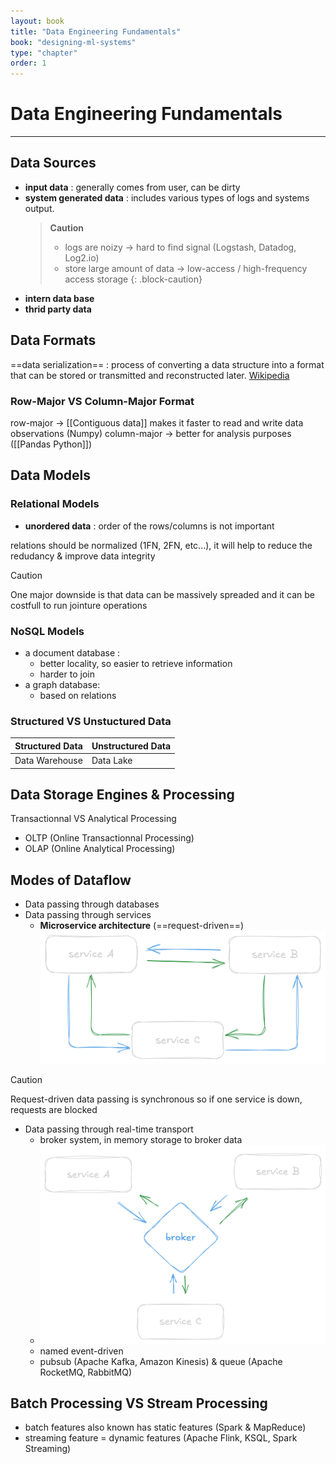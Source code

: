 ```yaml
---
layout: book
title: "Data Engineering Fundamentals"
book: "designing-ml-systems"
type: "chapter"
order: 1
---
```

# Data Engineering Fundamentals
---
## Data Sources

- __input data__  : generally comes from user, can be dirty
- __system generated data__ : includes various types of logs and systems output.
	> **Caution**
	> - logs are noizy -> hard to find signal (Logstash, Datadog, Log2.io)
	> - store large amount of data -> low-access / high-frequency access storage
	{: .block-caution}
- __intern data base__
- __thrid party data__

## Data Formats

==data serialization== : process of converting a data structure into a format that can be stored or transmitted and reconstructed later. [Wikipedia](https://en.wikipedia.org/wiki/Comparison_of_data-serialization_formats)
### Row-Major VS Column-Major Format
row-major -> [[Contiguous data]] makes it faster to read and write data observations (Numpy)
column-major -> better for analysis purposes ([[Pandas Python]])



## Data Models

### Relational Models
- __unordered data__ : order of the rows/columns is not important

relations should be normalized  (1FN, 2FN, etc...), it will help to reduce the redudancy & improve data integrity 
>[!caution]
>One major downside is that data can be massively spreaded and it can be costfull to run jointure operations

### NoSQL Models
- a document database : 
	- better locality, so easier to retrieve information
	- harder to join
- a graph database:
	- based on relations

### Structured VS Unstuctured Data
| Structured Data | Unstructured Data |
| --------------- | ----------------- |
| Data Warehouse  | Data Lake         |


## Data Storage Engines & Processing

Transactionnal VS Analytical Processing
- OLTP (Online Transactionnal Processing)
- OLAP (Online Analytical Processing)

## Modes of Dataflow

- Data passing through databases
- Data passing through services
	 - __Microservice architecture__ (==request-driven==)
	![request-driven architecture](/_medias/Pastedimage20250101170107.png)
>[!caution]
> Request-driven data passing is synchronous so if one service is down, requests are blocked
- Data passing through real-time transport
	- broker system, in memory storage to broker data
	- ![broker-based architecture](/_medias/Pastedimage20250101170659.png)
	- named event-driven
	- pubsub (Apache Kafka, Amazon Kinesis) & queue (Apache RocketMQ, RabbitMQ)

## Batch Processing VS Stream Processing

- batch features also known has static features (Spark & MapReduce)
- streaming feature = dynamic features (Apache Flink, KSQL, Spark Streaming)
